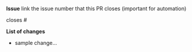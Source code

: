 **Issue**
link the issue number that this PR closes (important for automation)

closes #

**List of changes**
- sample change...

